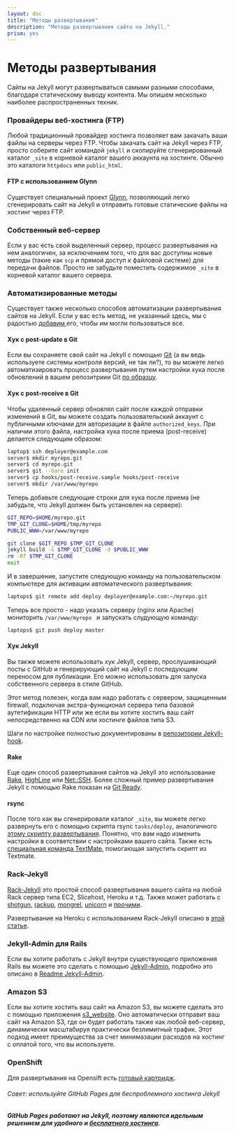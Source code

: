 ```yaml
---
layout: doc
title: "Методы развертывания"
description: "Методы развертывания сайта на Jekyll."
prism: yes
---
```

# Методы развертывания

Сайты на Jekyll могут развертываться самыми разными способами, благодаря статическому выводу контента. Мы опишем несколько наиболее распространенных техник.

### Провайдеры веб-хостинга (FTP)

Любой традиционный провайдер хостинга позволяет вам закачать ваши файлы на серверы через FTP. Чтобы закачать сайт на Jekyll через FTP, просто соберите сайт командой `jekyll` и скопируйте сгенерированный каталог `_site` в корневой каталог вашего аккаунта на хостинге. Обычно это каталоги  `httpdocs` или `public_html`.

#### FTP с использованием Glynn

Существует специальный проект [Glynn](https://github.com/dmathieu/glynn), позволяющий легко сгенерировать сайт на Jekyll  и отправить готовые статические файлы на хостинг через FTP.

### Собственный веб-сервер

Если у вас есть свой выделенный сервер, процесс развертывания на нем аналогичен, за исключением того, что для вас доступны новые методы (такие как `scp` и прямой доступ к файловой системе) для передачи файлов. Просто не забудьте поместить содержимое `_site` в корневой каталог вашего сервера.

### Автоматизированные методы

Существует также несколько способов автоматизации развертывания сайтов на Jekyll. Если у вас есть метод, не указанный здесь, мы с радостью [добавим ](http://jekyllrb.com/docs/contributing/) его, чтобы им могли пользоваться все.

#### Хук с post-update  в Git

Если вы сохраняете свой сайт на Jekyll  с помощью [Git](http://git-scm.com/) (а вы ведь используете системы контроля версий, не так ли?), то вы можете легко автоматизировать процесс развертывания путем настройки хука после обновлений в вашем репозитриии Git [по образцу](http://web.archive.org/web/20091223025644/http://www.taknado.com/en/2009/03/26/deploying-a-jekyll-generated-site/).

#### Хук с post-receive в Git

Чтобы удаленный сервер обновлял сайт после каждой отправки изменений в Git, вы можете создать пользовательский аккаунт с публичными ключами для авторизации в файле `authorized_keys`. При наличии этого файла, настройка хука после приема (post-receive) делается следующим образом:

```bash
laptop$ ssh deployer@example.com
server$ mkdir myrepo.git
server$ cd myrepo.git
server$ git --bare init
server$ cp hooks/post-receive.sample hooks/post-receive
server$ mkdir /var/www/myrepo
```

Теперь добавьте следующие строки  для хука после приема (не забудьте, что Jekyll должен быть установлен на сервере):

```bash
GIT_REPO=$HOME/myrepo.git
TMP_GIT_CLONE=$HOME/tmp/myrepo
PUBLIC_WWW=/var/www/myrepo

git clone $GIT_REPO $TMP_GIT_CLONE
jekyll build -s $TMP_GIT_CLONE -d $PUBLIC_WWW
rm -Rf $TMP_GIT_CLONE
exit
```

И в завершение, запустите следующую команду на пользовательском компьютере для активации автоматического развертывания:

```bash
laptops$ git remote add deploy deployer@example.com:~/myrepo.git
```

Теперь все просто - надо указать серверу (nginx или Apache) мониторить `/var/www/myrepo ` и запускать слудующую команду:

```bash
laptops$ git push deploy master
```

#### Хук Jekyll

Вы также можете использовать хук Jekyll, сервер, прослушивающий посты с GitHub и генерирующий  сайт на Jekyll  с последующим переносом для публикации. Его можно использовать для запуска собственного сервера в стиле GitHub.

Этот метод полезен, когда вам надо работать с сервером, защищенным firewall, подключая экстра-функционал сервера типа базовой аутетификации HTTP или же если вы хотите хостить ваш сайт непосредственно на CDN или хостинге файлов типа S3.

Шаги по настройке полностью документированы в [репозитории Jekyll-hook](https://github.com/developmentseed/jekyll-hook).

#### Rake

Еще один способ развертывания сайтов на Jekyll это использование [Rake](https://github.com/jimweirich/rake), [HighLine](https://github.com/JEG2/highline) или [Net::SSH](https://github.com/net-ssh/net-ssh). Более сложный пример развертывания Jekyll  с помощью Rake показан на [Git Ready](https://github.com/gitready/gitready/blob/cdfbc4ec5321ff8d18c3ce936e9c749dbbc4f190/Rakefile).

#### rsync

После того как вы сгенерировали каталог `_site`, вы можете легко развернуть его с помощью скрипта rsync `tasks/deploy`, аналогичного [этому скрипту развертывания](https://github.com/henrik/henrik.nyh.se/blob/master/script/deploy). Понятно, что вам надо изменить настройки в соответствии с настройками вашего сайта. Также есть [специальная команда TextMate](http://gist.github.com/214959), помогающая запустить скрипт из Textmate.

### Rack-Jekyll

[Rack-Jekyll](https://github.com/adaoraul/rack-jekyll/) это простой способ развертывания вашего сайта на любой Rack сервер типа EC2, Slicehost, Heroku и т.д. Также может работать с  [shotgun](https://github.com/rtomayko/shotgun/), [rackup](https://github.com/rack/rack), [mongrel](https://github.com/mongrel/mongrel), [unicorn](https://github.com/defunkt/unicorn/) и [прочими](https://github.com/adaoraul/rack-jekyll#readme).

Развертывание на Heroku с использованием Rack-Jekyll описано в [этой статье](http://blog.crowdint.com/2010/08/02/instant-blog-using-jekyll-and-heroku.html).

### Jekyll-Admin для Rails

Если вы хотите работать с Jekyll внутри существующего приложения Rails вы можете это сделать с помощью [Jekyll-Admin](https://github.com/zkarpinski/Jekyll-Admin), подробно это описано в [Readme Jekyll-Admin](https://github.com/zkarpinski/Jekyll-Admin/blob/master/README).

### Amazon S3

Если вы хотите хостить ваш сайт на Amazon S3, вы можете сделать это с помощью приложения [s3_website](https://github.com/laurilehmijoki/s3_website). Оно автоматически отправит ваш сайт на Amazon S3, где он будет работать также как любой веб-сервер, динамически масштабируя практически безлимитный трафик. Этот подход имеет преимущества за счет минимазации расходов на хостинг с оплатой того, что вы используете.

### OpenShift

Для развертывания на Opensift есть [готовый картридж](https://github.com/openshift-cartridges/openshift-jekyll-cartridge).

###### Совет: используйте GitHub Pages для беспроблемного хостинга Jekyll
***GitHub Pages работают на Jekyll, поэтому являются идельным решением для удобного и [бесплатного хостинга](http://jekyllrb.com/docs/github-pages/).***

